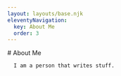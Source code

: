 ```yaml
---
layout: layouts/base.njk
eleventyNavigation:
  key: About Me
  order: 3
---
```

<div class="container d-flex flex-column">
  <div class="row justify-content-center col-lg-7"> <!-- 1st row -->
      # About Me

      I am a person that writes stuff.

  </div>

  <div class="row justify-content-center col-lg-7"> <!-- 2nd row -->

  </div>

  <div class="row justify-content-center col-lg-7"> <!-- 3rd row -->

  </div>

  <div class="row justify-content-center col-lg-7"> <!-- 4th row -->

  </div>

</div>
